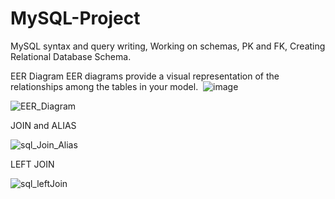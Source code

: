 # MySQL-Project
MySQL syntax and query writing, Working on schemas, PK and FK, Creating Relational Database Schema. 

EER Diagram
EER diagrams provide a visual representation of the relationships among the tables in your model. 
![image](https://github.com/BusraArlier/MySQL-Project/assets/147072169/8a50c807-0882-4487-8c3c-b00caf7f3748)

![EER_Diagram](https://github.com/BusraArlier/MySQL-Project/assets/147072169/b919fc49-8c16-4337-b61b-d540af87c7ac)

JOIN and ALIAS

![sql_Join_Alias](https://github.com/BusraArlier/MySQL-Project/assets/147072169/726d38c6-fdc8-458b-a023-3fe8e8ba14c4)

LEFT JOIN

![sql_leftJoin](https://github.com/BusraArlier/MySQL-Project/assets/147072169/ec97842e-e9af-4fb5-b715-8b907a18d091)
